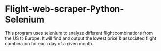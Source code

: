 # Flight-web-scraper-Python-Selenium
This program uses selenium to analyze different flight combinations from the US to Europe. It will find and output the lowest price &amp; associated flight combination for each day of a given month.
